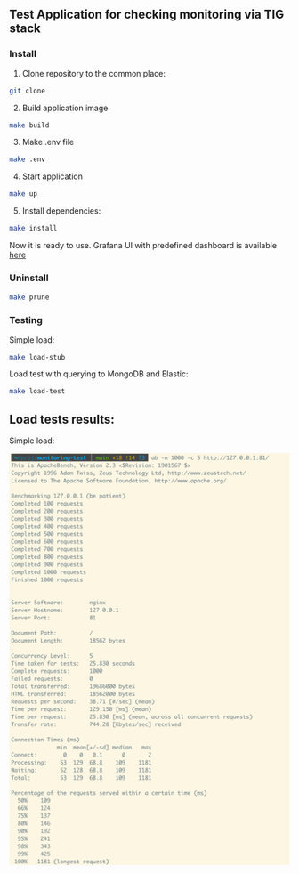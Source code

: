 ## Test Application for checking monitoring via TIG stack

### Install

1. Clone repository to the common place:

```bash
git clone 
```

2. Build application image

```bash
make build
```

3. Make .env file

```bash
make .env
```

4. Start application

```bash
make up
```

5. Install dependencies:

```bash
make install
```

Now it is ready to use.
Grafana UI with predefined dashboard is available [here](http://127.0.0.1:3000/d/3PrVK_14k/telegraf-metrics?orgId=1) 

### Uninstall

```bash
make prune
```

### Testing
Simple load:

```bash
make load-stub
```
Load test with querying to MongoDB and Elastic:

```bash
make load-test
```

## Load tests results:

Simple load:

![AB output](/resources/screensoots/ab-output.png?raw=true "AB output")
